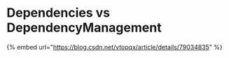 # Dependencies vs DependencyManagement

{% embed url="https://blog.csdn.net/vtopqx/article/details/79034835" %}



